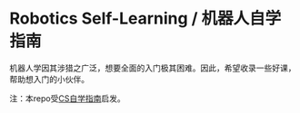 # Robotics Self-Learning / 机器人自学指南

机器人学因其涉猎之广泛，想要全面的入门极其困难。因此，希望收录一些好课，帮助想入门的小伙伴。

注：本repo受[CS自学指南](https://github.com/PKUFlyingPig/cs-self-learning)启发。
